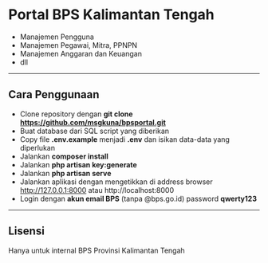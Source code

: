 # Portal BPS Kalimantan Tengah
- Manajemen Pengguna
- Manajemen Pegawai, Mitra, PPNPN
- Manajemen Anggaran dan Keuangan 
- dll

- - - - -

## Cara Penggunaan
- Clone repository dengan __git clone https://github.com/msgkuna/bpsportal.git__
- Buat database dari SQL script yang diberikan
- Copy file  __.env.example__ menjadi __.env__ dan isikan data-data yang diperlukan
- Jalankan __composer install__
- Jalankan __php artisan key:generate__
- Jalankan __php artisan serve__
- Jalankan aplikasi dengan mengetikkan di address browser http://127.0.0.1:8000 atau http://localhost:8000
- Login dengan __akun email BPS__ (tanpa @bps.go.id) password __qwerty123__

- - - - -

## Lisensi
Hanya untuk internal BPS Provinsi Kalimantan Tengah
